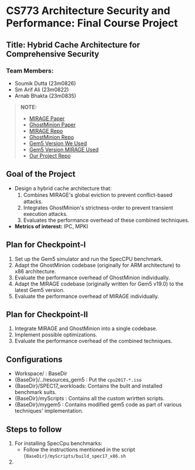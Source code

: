 # CS773 Architecture Security and Performance: Final Course Project

## Title: Hybrid Cache Architecture for Comprehensive Security

### Team Members:
- Soumik Dutta (23m0826)
- Sm Arif Ali (23m0822)
- Arnab Bhakta (23m0835)

> **NOTE:**  
> - [MIRAGE Paper](https://www.usenix.org/system/files/sec21-saileshwar.pdf)  
> - [GhostMinion Paper](https://dl.acm.org/doi/pdf/10.1145/3466752.3480074)  
> - [MIRAGE Repo](https://github.com/gururaj-s/mirage/tree/master)  
> - [GhostMinion Repo](https://github.com/SamAinsworth/reproduce-ghostminion-paper)  
> - [Gem5 Version We Used](https://github.com/gem5/gem5/tree/v24.1.0.2)  
> - [Gem5 Version MIRAGE Used](https://github.com/gem5/gem5/tree/v19.0)  
> - [Our Project Repo](https://github.com/sammagnet7/cs773_CompArch-Perf-Security/tree/main/Final_Project)  

## Goal of the Project
- Design a hybrid cache architecture that:
  1. Combines MIRAGE's global eviction to prevent conﬂict-based attacks.
  2. Integrates GhostMinion's strictness-order to prevent transient execution attacks.
  3. Evaluates the performance overhead of these combined techniques.
- **Metrics of interest:** IPC, MPKI

## Plan for Checkpoint-I
1. Set up the Gem5 simulator and run the SpecCPU benchmark.
2. Adapt the GhostMinion codebase (originally for ARM architecture) to x86 architecture.
3. Evaluate the performance overhead of GhostMinion individually.
4. Adapt the MIRAGE codebase (originally written for Gem5 v19.0) to the latest Gem5 version.
5. Evaluate the performance overhead of MIRAGE individually.

## Plan for Checkpoint-II
1. Integrate MIRAGE and GhostMinion into a single codebase.
2. Implement possible optimizations.
3. Evaluate the performance overhead of the combined techniques.


## Configurations
- Workspace/ : BaseDir
- {BaseDir}/../resources_gem5 : Put the `cpu2017-*.iso`
- {BaseDir}/SPEC17_workloads: Contains the built and installed benchmark suits.
- {BaseDir}/myScripts : Contains all the custom wrirtten scripts.
- {BaseDir}/mygem5 : Contains modified gem5 code as part of various techniques' implementation.

## Steps to follow
1. For installing SpecCpu benchmarks:
   - Follow the instructions mentioned in the script `{BaseDir}/myScripts/build_spec17_x86.sh`
2. 